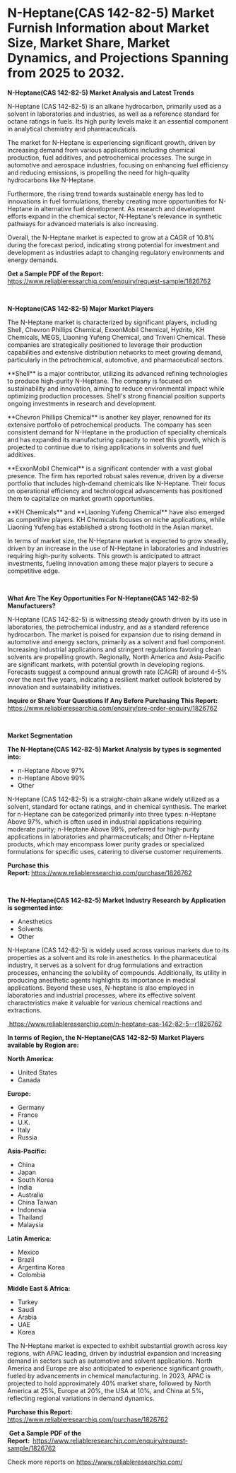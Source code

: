 <p><h1>N-Heptane(CAS 142-82-5) Market Furnish Information about Market Size, Market Share, Market Dynamics, and Projections Spanning from 2025 to 2032.</h1></p><p><strong>N-Heptane(CAS 142-82-5) Market Analysis and Latest Trends</strong></p>
<p><p>N-Heptane (CAS 142-82-5) is an alkane hydrocarbon, primarily used as a solvent in laboratories and industries, as well as a reference standard for octane ratings in fuels. Its high purity levels make it an essential component in analytical chemistry and pharmaceuticals.</p><p>The market for N-Heptane is experiencing significant growth, driven by increasing demand from various applications including chemical production, fuel additives, and petrochemical processes. The surge in automotive and aerospace industries, focusing on enhancing fuel efficiency and reducing emissions, is propelling the need for high-quality hydrocarbons like N-Heptane.</p><p>Furthermore, the rising trend towards sustainable energy has led to innovations in fuel formulations, thereby creating more opportunities for N-Heptane in alternative fuel development. As research and development efforts expand in the chemical sector, N-Heptane's relevance in synthetic pathways for advanced materials is also increasing. </p><p>Overall, the N-Heptane market is expected to grow at a CAGR of 10.8% during the forecast period, indicating strong potential for investment and development as industries adapt to changing regulatory environments and energy demands.</p></p>
<p><strong>Get a Sample PDF of the Report:&nbsp;</strong> <a href="https://www.reliableresearchiq.com/enquiry/request-sample/1826762?utm_campaign=3441&utm_medium=2&utm_source=Github&utm_content=ia&utm_term=03042025&utm_id=n-heptanecas-142-82-5">https://www.reliableresearchiq.com/enquiry/request-sample/1826762</a></p>
<p>&nbsp;</p>
<p><strong>N-Heptane(CAS 142-82-5) Major Market Players</strong></p>
<p><p>The N-Heptane market is characterized by significant players, including Shell, Chevron Phillips Chemical, ExxonMobil Chemical, Hydrite, KH Chemicals, MEGS, Liaoning Yufeng Chemical, and Triveni Chemical. These companies are strategically positioned to leverage their production capabilities and extensive distribution networks to meet growing demand, particularly in the petrochemical, automotive, and pharmaceutical sectors.</p><p>**Shell** is a major contributor, utilizing its advanced refining technologies to produce high-purity N-Heptane. The company is focused on sustainability and innovation, aiming to reduce environmental impact while optimizing production processes. Shell's strong financial position supports ongoing investments in research and development.</p><p>**Chevron Phillips Chemical** is another key player, renowned for its extensive portfolio of petrochemical products. The company has seen consistent demand for N-Heptane in the production of speciality chemicals and has expanded its manufacturing capacity to meet this growth, which is projected to continue due to rising applications in solvents and fuel additives.</p><p>**ExxonMobil Chemical** is a significant contender with a vast global presence. The firm has reported robust sales revenue, driven by a diverse portfolio that includes high-demand chemicals like N-Heptane. Their focus on operational efficiency and technological advancements has positioned them to capitalize on market growth opportunities.</p><p>**KH Chemicals** and **Liaoning Yufeng Chemical** have also emerged as competitive players. KH Chemicals focuses on niche applications, while Liaoning Yufeng has established a strong foothold in the Asian market. </p><p>In terms of market size, the N-Heptane market is expected to grow steadily, driven by an increase in the use of N-Heptane in laboratories and industries requiring high-purity solvents. This growth is anticipated to attract investments, fueling innovation among these major players to secure a competitive edge.</p></p>
<p>&nbsp;</p>
<p><strong>What Are The Key Opportunities For N-Heptane(CAS 142-82-5) Manufacturers?</strong></p>
<p><p>N-Heptane (CAS 142-82-5) is witnessing steady growth driven by its use in laboratories, the petrochemical industry, and as a standard reference hydrocarbon. The market is poised for expansion due to rising demand in automotive and energy sectors, primarily as a solvent and fuel component. Increasing industrial applications and stringent regulations favoring clean solvents are propelling growth. Regionally, North America and Asia-Pacific are significant markets, with potential growth in developing regions. Forecasts suggest a compound annual growth rate (CAGR) of around 4-5% over the next five years, indicating a resilient market outlook bolstered by innovation and sustainability initiatives.</p></p>
<p><strong>Inquire or Share Your Questions If Any Before Purchasing This Report:</strong> <a href="https://www.reliableresearchiq.com/enquiry/pre-order-enquiry/1826762?utm_campaign=3441&utm_medium=2&utm_source=Github&utm_content=ia&utm_term=03042025&utm_id=n-heptanecas-142-82-5">https://www.reliableresearchiq.com/enquiry/pre-order-enquiry/1826762</a></p>
<p>&nbsp;</p>
<p><strong>Market Segmentation</strong></p>
<p><strong>The N-Heptane(CAS 142-82-5) Market Analysis by types is segmented into:</strong></p>
<p><ul><li>n-Heptane Above 97%</li><li>n-Heptane Above 99%</li><li>Other</li></ul></p>
<p><p>N-Heptane (CAS 142-82-5) is a straight-chain alkane widely utilized as a solvent, standard for octane ratings, and in chemical synthesis. The market for n-Heptane can be categorized primarily into three types: n-Heptane Above 97%, which is often used in industrial applications requiring moderate purity; n-Heptane Above 99%, preferred for high-purity applications in laboratories and pharmaceuticals; and Other n-Heptane products, which may encompass lower purity grades or specialized formulations for specific uses, catering to diverse customer requirements.</p></p>
<p><strong>Purchase this Report:&nbsp;</strong><a href="https://www.reliableresearchiq.com/purchase/1826762?utm_campaign=3441&utm_medium=2&utm_source=Github&utm_content=ia&utm_term=03042025&utm_id=n-heptanecas-142-82-5">https://www.reliableresearchiq.com/purchase/1826762</a></p>
<p>&nbsp;</p>
<p><strong>The N-Heptane(CAS 142-82-5) Market Industry Research by Application is segmented into:</strong></p>
<p><ul><li>Anesthetics</li><li>Solvents</li><li>Other</li></ul></p>
<p><p>N-Heptane (CAS 142-82-5) is widely used across various markets due to its properties as a solvent and its role in anesthetics. In the pharmaceutical industry, it serves as a solvent for drug formulations and extraction processes, enhancing the solubility of compounds. Additionally, its utility in producing anesthetic agents highlights its importance in medical applications. Beyond these uses, N-heptane is also employed in laboratories and industrial processes, where its effective solvent characteristics make it valuable for various chemical reactions and extractions.</p></p>
<p><a href="https://www.reliableresearchiq.com/n-heptane-cas-142-82-5--r1826762?utm_campaign=3441&utm_medium=2&utm_source=Github&utm_content=ia&utm_term=03042025&utm_id=n-heptanecas-142-82-5">&nbsp;https://www.reliableresearchiq.com/n-heptane-cas-142-82-5--r1826762</a></p>
<p><strong>In terms of Region, the N-Heptane(CAS 142-82-5) Market Players available by Region are:</strong></p>
<p>
    <p> <strong> North America: </strong>
        <ul>
            <li>United States</li>
            <li>Canada</li>
        </ul>
        </p> 
    <p> <strong> Europe: </strong>
        <ul>
            <li>Germany</li>
            <li>France</li>
            <li>U.K.</li>
            <li>Italy</li>
            <li>Russia</li>
        </ul>
        </p> 
    <p> <strong> Asia-Pacific: </strong>
        <ul>
            <li>China</li>
            <li>Japan</li>
            <li>South Korea</li>
            <li>India</li>
            <li>Australia</li>
            <li>China Taiwan</li>
            <li>Indonesia</li>
            <li>Thailand</li>
            <li>Malaysia</li>
        </ul>
        </p> 
    <p> <strong> Latin America: </strong>
        <ul>
            <li>Mexico</li>
            <li>Brazil</li>
            <li>Argentina Korea</li>
            <li>Colombia</li>
        </ul>
        </p> 
    <p> <strong> Middle East & Africa: </strong>
        <ul>
            <li>Turkey</li>
            <li>Saudi</li>
            <li>Arabia</li>
            <li>UAE</li>
            <li>Korea</li>
        </ul>
    </p>
    </p>
<p><p>The N-Heptane market is expected to exhibit substantial growth across key regions, with APAC leading, driven by industrial expansion and increasing demand in sectors such as automotive and solvent applications. North America and Europe are also anticipated to experience significant growth, fueled by advancements in chemical manufacturing. In 2023, APAC is projected to hold approximately 40% market share, followed by North America at 25%, Europe at 20%, the USA at 10%, and China at 5%, reflecting regional variations in demand dynamics.</p></p>
<p><strong>Purchase this Report: </strong><a href="https://www.reliableresearchiq.com/purchase/1826762?utm_campaign=3441&utm_medium=2&utm_source=Github&utm_content=ia&utm_term=03042025&utm_id=n-heptanecas-142-82-5">https://www.reliableresearchiq.com/purchase/1826762</a></p>
<p>&nbsp;<strong>Get a Sample PDF of the Report:&nbsp;&nbsp;</strong><a href="https://www.reliableresearchiq.com/enquiry/request-sample/1826762?utm_campaign=3441&utm_medium=2&utm_source=Github&utm_content=ia&utm_term=03042025&utm_id=n-heptanecas-142-82-5">https://www.reliableresearchiq.com/enquiry/request-sample/1826762</a></p>
<p><strong></strong></p>
<p>Check more reports on <a href="https://www.reliableresearchiq.com/?utm_campaign=3441&utm_medium=2&utm_source=Github&utm_content=ia&utm_term=03042025&utm_id=n-heptanecas-142-82-5">https://www.reliableresearchiq.com/</a></p>